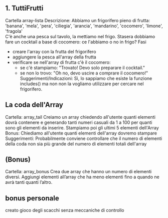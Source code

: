 ## 1. TuttiFrutti

Cartella array-lista
Descrizione:
Abbiamo un frigorifero pieno di frutta:
'banana', 'mela', 'pera', 'ciliegia', 'arancia', 'mandarino', 'cocomero', 'limone', 'fragola'  
C'è anche una pesca sul tavolo, la mettiamo nel frigo.
Stasera dobbiamo fare un cocktail a base di cocomero: ce l'abbiamo o no in frigo?
Fasi

- creare l'array con la frutta del frigorifero
- aggiungere la pesca all'array della frutta
- verificare se nell'array di frutta c'è il cocomero:
  - se c'è stampiamo: "Trovato! Devo solo preparare il cocktail."
  - se non lo trovo: "Oh no, devo uscire a comprare il cocomero!"
    Suggerimenti/Indicazioni:
    Sì, lo sappiamo che esiste la funzione includes() ma non non la vogliamo utilizzare per cercare nel frigorifero.

## La coda dell'Array

Cartella: array_tail
Creiamo un array chiedendo all'utente quanti elementi dovrà contenere e generando tanti numeri casuali da 1 a 100 per quanti sono gli elementi da inserire.
Stampiamo poi gli ultimi 5 elementi dell'Array
Bonus:
Chiediamo all'utente quanti elementi dell'array dovremo stampare
Suggerimenti:
Probabilmente conviene controllare che il numero di elementi della coda non sia più grande del numero di elementi totali dell'array

## (Bonus)

Cartella: array_bonus
Crea due array che hanno un numero di elementi diversi.
Aggiungi elementi all’array che ha meno elementi fino a quando ne avrà tanti quanti l’altro.


## bonus personale
creato gioco degli scacchi senza meccaniche di controllo